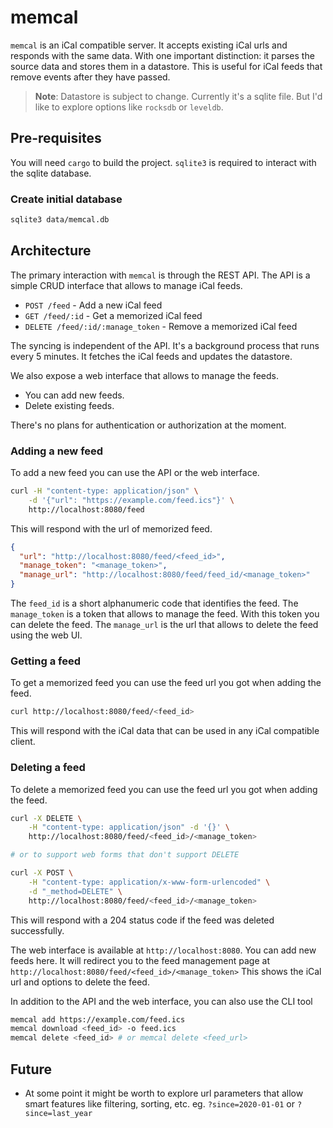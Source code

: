 # memcal

`memcal` is an iCal compatible server. It accepts existing iCal urls and
responds with the same data. With one important distinction: it parses the
source data and stores them in a datastore.
This is useful for iCal feeds that remove events after they have passed.

> **Note**: Datastore is subject to change. Currently it's a sqlite file.
> But I'd like to explore options like `rocksdb` or `leveldb`.

## Pre-requisites

You will need `cargo` to build the project.
`sqlite3` is required to interact with the sqlite database.

### Create initial database

```bash
sqlite3 data/memcal.db
```

## Architecture

The primary interaction with `memcal` is through the REST API.
The API is a simple CRUD interface that allows to manage iCal feeds.

- `POST /feed` - Add a new iCal feed
- `GET /feed/:id` - Get a memorized iCal feed
- `DELETE /feed/:id/:manage_token` - Remove a memorized iCal feed

The syncing is independent of the API. It's a background process that runs
every 5 minutes. It fetches the iCal feeds and updates the datastore.

We also expose a web interface that allows to manage the feeds.

- You can add new feeds.
- Delete existing feeds.

There's no plans for authentication or authorization at the moment.

### Adding a new feed

To add a new feed you can use the API or the web interface.

```bash
curl -H "content-type: application/json" \
    -d '{"url": "https://example.com/feed.ics"}' \
    http://localhost:8080/feed
```

This will respond with the url of memorized feed.

```json
{
  "url": "http://localhost:8080/feed/<feed_id>",
  "manage_token": "<manage_token>",
  "manage_url": "http://localhost:8080/feed/feed_id/<manage_token>"
}
```

The `feed_id` is a short alphanumeric code that identifies the feed.
The `manage_token` is a token that allows to manage the feed. With this token
you can delete the feed.
The `manage_url` is the url that allows to delete the feed using the web UI.

### Getting a feed

To get a memorized feed you can use the feed url you got when adding the feed.

```bash
curl http://localhost:8080/feed/<feed_id>
```

This will respond with the iCal data that can be used in any iCal compatible
client.

### Deleting a feed

To delete a memorized feed you can use the feed url you got when adding the feed.

```bash
curl -X DELETE \
    -H "content-type: application/json" -d '{}' \
    http://localhost:8080/feed/<feed_id>/<manage_token>

# or to support web forms that don't support DELETE

curl -X POST \
    -H "content-type: application/x-www-form-urlencoded" \
    -d "_method=DELETE" \
    http://localhost:8080/feed/<feed_id>/<manage_token>
```

This will respond with a 204 status code if the feed was deleted successfully.

The web interface is available at `http://localhost:8080`.
You can add new feeds here.
It will redirect you to the feed management page at
`http://localhost:8080/feed/<feed_id>/<manage_token>`
This shows the iCal url and options to delete the feed.

In addition to the API and the web interface, you can also use the CLI tool

```bash
memcal add https://example.com/feed.ics
memcal download <feed_id> -o feed.ics
memcal delete <feed_id> # or memcal delete <feed_url>
```

## Future

- At some point it might be worth to explore url parameters that allow smart
  features like filtering, sorting, etc.
  eg. `?since=2020-01-01` or `?since=last_year`
